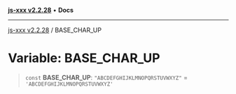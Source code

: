 [**js-xxx v2.2.28**](../README.md) • **Docs**

***

[js-xxx v2.2.28](../README.md) / BASE\_CHAR\_UP

# Variable: BASE\_CHAR\_UP

> `const` **BASE\_CHAR\_UP**: `"ABCDEFGHIJKLMNOPQRSTUVWXYZ"` = `'ABCDEFGHIJKLMNOPQRSTUVWXYZ'`
